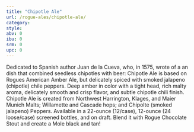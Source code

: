 ```yaml
---
title: "Chipotle Ale"
url: /rogue-ales/chipotle-ale/
category: 
style: 
abv: 0
ibu: 0
srm: 0
upc: 0
---
```

Dedicated to Spanish author Juan de la Cueva, who, in 1575, wrote of a an dish that combined seedless chipotles with beer: Chipotle Ale is based on Rogues American Amber Ale, but delicately spiced with smoked jalapeno (chipotle) chile peppers. Deep amber in color with a tight head, rich malty aroma, delicately smooth and crisp flavor, and subtle chipotle chili finish. Chipotle Ale is created from Northwest Harrington, Klages, and Maier Munich Malts; Willamette and Cascade hops; and Chipolte (smoked jalapeno) Peppers. Available in a 22-ounce (12/case), 12-ounce (24 loose/case) screened bottles, and on draft. Blend it with Rogue Chocolate Stout and create a Mole black and tan!

